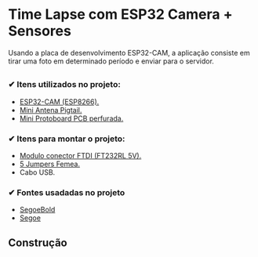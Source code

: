 # Time Lapse com ESP32 Camera + Sensores 
Usando a placa de desenvolvimento ESP32-CAM, a aplicação consiste em tirar uma foto em determinado período e enviar para o servidor.
## 


### ✔ Itens utilizados no projeto:

 - [ESP32-CAM (ESP8266).](https://pt.aliexpress.com/item/1005004521039608.html)
 - [Mini Antena Pigtail.](https://pt.aliexpress.com/item/4001054693109.html)
 - [Mini Protoboard PCB perfurada.](https://pt.aliexpress.com/item/1005001621976056.html)

 ### ✔ Itens para montar o projeto:

 - [Modulo conector FTDI (FT232RL 5V).](https://pt.aliexpress.com/item/32273550144.html)
 - [5 Jumpers Femea.](https://pt.aliexpress.com/item/1005004611997111.html)
 - Cabo USB.


###  ✔ Fontes usadadas no projeto

 - [SegoeBold](https://github.com/dmudo/timelapse-esp32cam-printphoto/blob/main/SegoeBold.ttf)
 - [Segoe](https://github.com/dmudo/timelapse-esp32cam-printphoto/blob/main/segoe.otf) 

## Construção




